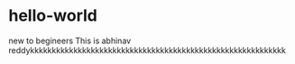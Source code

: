 # hello-world
new to begineers
This is abhinav reddykkkkkkkkkkkkkkkkkkkkkkkkkkkkkkkkkkkkkkkkkkkkkkkkkkkkkkkkkkk
